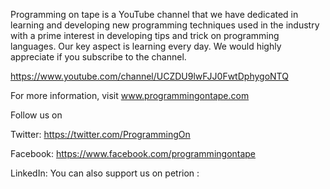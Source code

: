 Programming on tape is a YouTube channel that we have dedicated in learning and developing new programming techniques
 used in the industry with a prime interest in developing tips and trick on programming languages. 
Our key aspect is learning every day. 
We would highly appreciate if you subscribe to the channel.

https://www.youtube.com/channel/UCZDU9lwFJJ0FwtDphygoNTQ

For more information, visit www.programmingontape.com

Follow us on 

Twitter: https://twitter.com/ProgrammingOn

Facebook: https://www.facebook.com/programmingontape

LinkedIn:
You can also support us on petrion :
 
